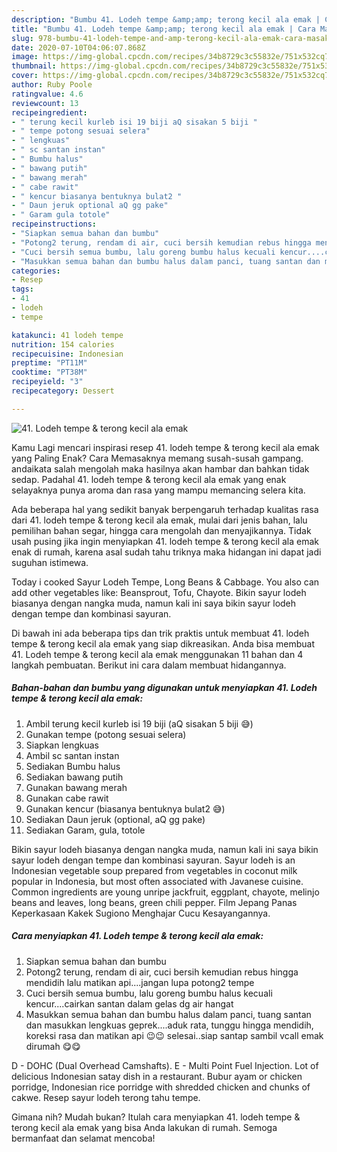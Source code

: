 ```yaml
---
description: "Bumbu 41. Lodeh tempe &amp;amp; terong kecil ala emak | Cara Masak 41. Lodeh tempe &amp;amp; terong kecil ala emak Yang Sedap"
title: "Bumbu 41. Lodeh tempe &amp;amp; terong kecil ala emak | Cara Masak 41. Lodeh tempe &amp;amp; terong kecil ala emak Yang Sedap"
slug: 978-bumbu-41-lodeh-tempe-and-amp-terong-kecil-ala-emak-cara-masak-41-lodeh-tempe-and-amp-terong-kecil-ala-emak-yang-sedap
date: 2020-07-10T04:06:07.868Z
image: https://img-global.cpcdn.com/recipes/34b8729c3c55832e/751x532cq70/41-lodeh-tempe-terong-kecil-ala-emak-foto-resep-utama.jpg
thumbnail: https://img-global.cpcdn.com/recipes/34b8729c3c55832e/751x532cq70/41-lodeh-tempe-terong-kecil-ala-emak-foto-resep-utama.jpg
cover: https://img-global.cpcdn.com/recipes/34b8729c3c55832e/751x532cq70/41-lodeh-tempe-terong-kecil-ala-emak-foto-resep-utama.jpg
author: Ruby Poole
ratingvalue: 4.6
reviewcount: 13
recipeingredient:
- " terung kecil kurleb isi 19 biji aQ sisakan 5 biji "
- " tempe potong sesuai selera"
- " lengkuas"
- " sc santan instan"
- " Bumbu halus"
- " bawang putih"
- " bawang merah"
- " cabe rawit"
- " kencur biasanya bentuknya bulat2 "
- " Daun jeruk optional aQ gg pake"
- " Garam gula totole"
recipeinstructions:
- "Siapkan semua bahan dan bumbu"
- "Potong2 terung, rendam di air, cuci bersih kemudian rebus hingga mendidih lalu matikan api....jangan lupa potong2 tempe"
- "Cuci bersih semua bumbu, lalu goreng bumbu halus kecuali kencur....cairkan santan dalam gelas dg air hangat"
- "Masukkan semua bahan dan bumbu halus dalam panci, tuang santan dan masukkan lengkuas geprek....aduk rata, tunggu hingga mendidih, koreksi rasa dan matikan api 😉😉 selesai..siap santap sambil vcall emak dirumah 😋😋"
categories:
- Resep
tags:
- 41
- lodeh
- tempe

katakunci: 41 lodeh tempe 
nutrition: 154 calories
recipecuisine: Indonesian
preptime: "PT11M"
cooktime: "PT38M"
recipeyield: "3"
recipecategory: Dessert

---
```



![41. Lodeh tempe &amp; terong kecil ala emak](https://img-global.cpcdn.com/recipes/34b8729c3c55832e/751x532cq70/41-lodeh-tempe-terong-kecil-ala-emak-foto-resep-utama.jpg)

Kamu Lagi mencari inspirasi resep 41. lodeh tempe &amp; terong kecil ala emak yang Paling Enak? Cara Memasaknya memang susah-susah gampang. andaikata salah mengolah maka hasilnya akan hambar dan bahkan tidak sedap. Padahal 41. lodeh tempe &amp; terong kecil ala emak yang enak selayaknya punya aroma dan rasa yang mampu memancing selera kita.

Ada beberapa hal yang sedikit banyak berpengaruh terhadap kualitas rasa dari 41. lodeh tempe &amp; terong kecil ala emak, mulai dari jenis bahan, lalu pemilihan bahan segar, hingga cara mengolah dan menyajikannya. Tidak usah pusing jika ingin menyiapkan 41. lodeh tempe &amp; terong kecil ala emak enak di rumah, karena asal sudah tahu triknya maka hidangan ini dapat jadi suguhan istimewa.

Today i cooked Sayur Lodeh Tempe, Long Beans &amp; Cabbage. You also can add other vegetables like: Beansprout, Tofu, Chayote. Bikin sayur lodeh biasanya dengan nangka muda, namun kali ini saya bikin sayur lodeh dengan tempe dan kombinasi sayuran.


Di bawah ini ada beberapa tips dan trik praktis untuk membuat 41. lodeh tempe &amp; terong kecil ala emak yang siap dikreasikan. Anda bisa membuat 41. Lodeh tempe &amp; terong kecil ala emak menggunakan 11 bahan dan 4 langkah pembuatan. Berikut ini cara dalam membuat hidangannya.

<!--inarticleads1-->

##### Bahan-bahan dan bumbu yang digunakan untuk menyiapkan 41. Lodeh tempe &amp; terong kecil ala emak:

1. Ambil  terung kecil kurleb isi 19 biji (aQ sisakan 5 biji 😅)
1. Gunakan  tempe (potong sesuai selera)
1. Siapkan  lengkuas
1. Ambil  sc santan instan
1. Sediakan  Bumbu halus
1. Sediakan  bawang putih
1. Gunakan  bawang merah
1. Gunakan  cabe rawit
1. Gunakan  kencur (biasanya bentuknya bulat2 😅)
1. Sediakan  Daun jeruk (optional, aQ gg pake)
1. Sediakan  Garam, gula, totole


Bikin sayur lodeh biasanya dengan nangka muda, namun kali ini saya bikin sayur lodeh dengan tempe dan kombinasi sayuran. Sayur lodeh is an Indonesian vegetable soup prepared from vegetables in coconut milk popular in Indonesia, but most often associated with Javanese cuisine. Common ingredients are young unripe jackfruit, eggplant, chayote, melinjo beans and leaves, long beans, green chili pepper. Film Jepang Panas Keperkasaan Kakek Sugiono Menghajar Cucu Kesayangannya. 

<!--inarticleads2-->

##### Cara menyiapkan 41. Lodeh tempe &amp; terong kecil ala emak:

1. Siapkan semua bahan dan bumbu
1. Potong2 terung, rendam di air, cuci bersih kemudian rebus hingga mendidih lalu matikan api....jangan lupa potong2 tempe
1. Cuci bersih semua bumbu, lalu goreng bumbu halus kecuali kencur....cairkan santan dalam gelas dg air hangat
1. Masukkan semua bahan dan bumbu halus dalam panci, tuang santan dan masukkan lengkuas geprek....aduk rata, tunggu hingga mendidih, koreksi rasa dan matikan api 😉😉 selesai..siap santap sambil vcall emak dirumah 😋😋


D - DOHC (Dual Overhead Camshafts). E - Multi Point Fuel Injection. Lot of delicious Indonesian satay dish in a restaurant. Bubur ayam or chicken porridge, Indonesian rice porridge with shredded chicken and chunks of cakwe. Resep sayur lodeh terong tahu tempe. 

Gimana nih? Mudah bukan? Itulah cara menyiapkan 41. lodeh tempe &amp; terong kecil ala emak yang bisa Anda lakukan di rumah. Semoga bermanfaat dan selamat mencoba!
